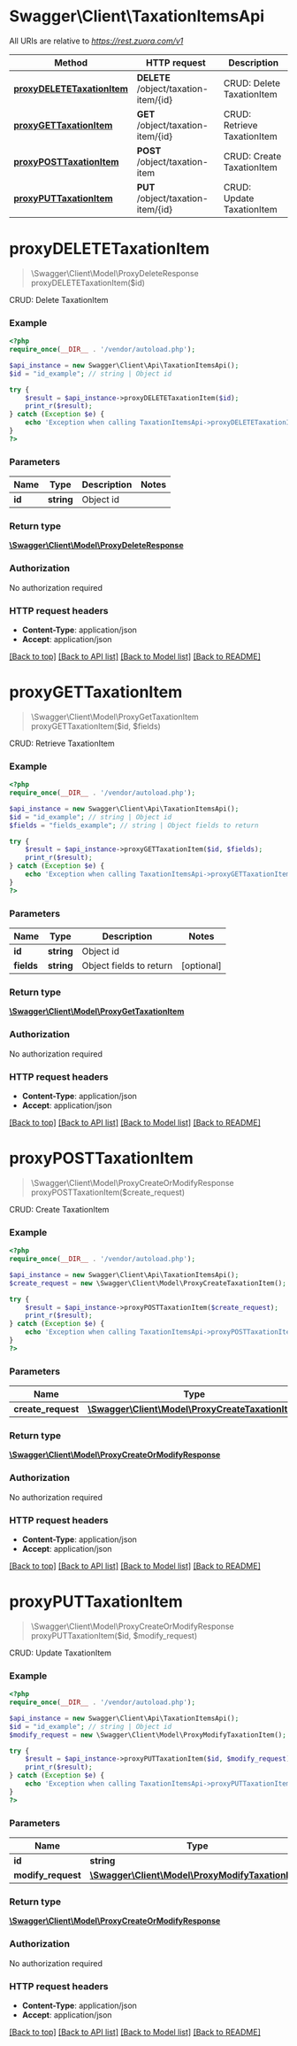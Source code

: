 # Swagger\Client\TaxationItemsApi

All URIs are relative to *https://rest.zuora.com/v1*

Method | HTTP request | Description
------------- | ------------- | -------------
[**proxyDELETETaxationItem**](TaxationItemsApi.md#proxyDELETETaxationItem) | **DELETE** /object/taxation-item/{id} | CRUD: Delete TaxationItem
[**proxyGETTaxationItem**](TaxationItemsApi.md#proxyGETTaxationItem) | **GET** /object/taxation-item/{id} | CRUD: Retrieve TaxationItem
[**proxyPOSTTaxationItem**](TaxationItemsApi.md#proxyPOSTTaxationItem) | **POST** /object/taxation-item | CRUD: Create TaxationItem
[**proxyPUTTaxationItem**](TaxationItemsApi.md#proxyPUTTaxationItem) | **PUT** /object/taxation-item/{id} | CRUD: Update TaxationItem


# **proxyDELETETaxationItem**
> \Swagger\Client\Model\ProxyDeleteResponse proxyDELETETaxationItem($id)

CRUD: Delete TaxationItem



### Example
```php
<?php
require_once(__DIR__ . '/vendor/autoload.php');

$api_instance = new Swagger\Client\Api\TaxationItemsApi();
$id = "id_example"; // string | Object id

try {
    $result = $api_instance->proxyDELETETaxationItem($id);
    print_r($result);
} catch (Exception $e) {
    echo 'Exception when calling TaxationItemsApi->proxyDELETETaxationItem: ', $e->getMessage(), PHP_EOL;
}
?>
```

### Parameters

Name | Type | Description  | Notes
------------- | ------------- | ------------- | -------------
 **id** | **string**| Object id |

### Return type

[**\Swagger\Client\Model\ProxyDeleteResponse**](../Model/ProxyDeleteResponse.md)

### Authorization

No authorization required

### HTTP request headers

 - **Content-Type**: application/json
 - **Accept**: application/json

[[Back to top]](#) [[Back to API list]](../../README.md#documentation-for-api-endpoints) [[Back to Model list]](../../README.md#documentation-for-models) [[Back to README]](../../README.md)

# **proxyGETTaxationItem**
> \Swagger\Client\Model\ProxyGetTaxationItem proxyGETTaxationItem($id, $fields)

CRUD: Retrieve TaxationItem



### Example
```php
<?php
require_once(__DIR__ . '/vendor/autoload.php');

$api_instance = new Swagger\Client\Api\TaxationItemsApi();
$id = "id_example"; // string | Object id
$fields = "fields_example"; // string | Object fields to return

try {
    $result = $api_instance->proxyGETTaxationItem($id, $fields);
    print_r($result);
} catch (Exception $e) {
    echo 'Exception when calling TaxationItemsApi->proxyGETTaxationItem: ', $e->getMessage(), PHP_EOL;
}
?>
```

### Parameters

Name | Type | Description  | Notes
------------- | ------------- | ------------- | -------------
 **id** | **string**| Object id |
 **fields** | **string**| Object fields to return | [optional]

### Return type

[**\Swagger\Client\Model\ProxyGetTaxationItem**](../Model/ProxyGetTaxationItem.md)

### Authorization

No authorization required

### HTTP request headers

 - **Content-Type**: application/json
 - **Accept**: application/json

[[Back to top]](#) [[Back to API list]](../../README.md#documentation-for-api-endpoints) [[Back to Model list]](../../README.md#documentation-for-models) [[Back to README]](../../README.md)

# **proxyPOSTTaxationItem**
> \Swagger\Client\Model\ProxyCreateOrModifyResponse proxyPOSTTaxationItem($create_request)

CRUD: Create TaxationItem



### Example
```php
<?php
require_once(__DIR__ . '/vendor/autoload.php');

$api_instance = new Swagger\Client\Api\TaxationItemsApi();
$create_request = new \Swagger\Client\Model\ProxyCreateTaxationItem(); // \Swagger\Client\Model\ProxyCreateTaxationItem | 

try {
    $result = $api_instance->proxyPOSTTaxationItem($create_request);
    print_r($result);
} catch (Exception $e) {
    echo 'Exception when calling TaxationItemsApi->proxyPOSTTaxationItem: ', $e->getMessage(), PHP_EOL;
}
?>
```

### Parameters

Name | Type | Description  | Notes
------------- | ------------- | ------------- | -------------
 **create_request** | [**\Swagger\Client\Model\ProxyCreateTaxationItem**](../Model/\Swagger\Client\Model\ProxyCreateTaxationItem.md)|  |

### Return type

[**\Swagger\Client\Model\ProxyCreateOrModifyResponse**](../Model/ProxyCreateOrModifyResponse.md)

### Authorization

No authorization required

### HTTP request headers

 - **Content-Type**: application/json
 - **Accept**: application/json

[[Back to top]](#) [[Back to API list]](../../README.md#documentation-for-api-endpoints) [[Back to Model list]](../../README.md#documentation-for-models) [[Back to README]](../../README.md)

# **proxyPUTTaxationItem**
> \Swagger\Client\Model\ProxyCreateOrModifyResponse proxyPUTTaxationItem($id, $modify_request)

CRUD: Update TaxationItem



### Example
```php
<?php
require_once(__DIR__ . '/vendor/autoload.php');

$api_instance = new Swagger\Client\Api\TaxationItemsApi();
$id = "id_example"; // string | Object id
$modify_request = new \Swagger\Client\Model\ProxyModifyTaxationItem(); // \Swagger\Client\Model\ProxyModifyTaxationItem | 

try {
    $result = $api_instance->proxyPUTTaxationItem($id, $modify_request);
    print_r($result);
} catch (Exception $e) {
    echo 'Exception when calling TaxationItemsApi->proxyPUTTaxationItem: ', $e->getMessage(), PHP_EOL;
}
?>
```

### Parameters

Name | Type | Description  | Notes
------------- | ------------- | ------------- | -------------
 **id** | **string**| Object id |
 **modify_request** | [**\Swagger\Client\Model\ProxyModifyTaxationItem**](../Model/\Swagger\Client\Model\ProxyModifyTaxationItem.md)|  |

### Return type

[**\Swagger\Client\Model\ProxyCreateOrModifyResponse**](../Model/ProxyCreateOrModifyResponse.md)

### Authorization

No authorization required

### HTTP request headers

 - **Content-Type**: application/json
 - **Accept**: application/json

[[Back to top]](#) [[Back to API list]](../../README.md#documentation-for-api-endpoints) [[Back to Model list]](../../README.md#documentation-for-models) [[Back to README]](../../README.md)

